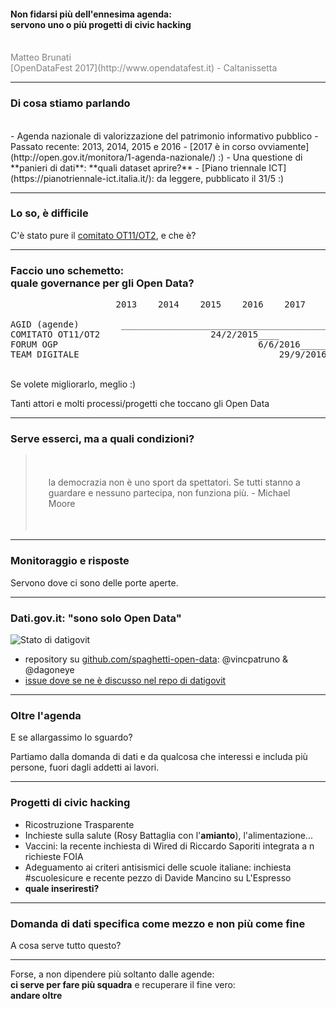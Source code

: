 
#### Non fidarsi più dell'ennesima agenda: <br/> servono uno o più progetti di civic hacking
<br>
<span style="color:gray">Matteo Brunati</span>
<br>
<span style="color:gray">[OpenDataFest 2017](http://www.opendatafest.it) - Caltanissetta</span>


---

### Di cosa stiamo parlando
<br>
- Agenda nazionale di valorizzazione del patrimonio informativo pubblico
- Passato recente: 2013, 2014, 2015 e 2016
- [2017 è in corso ovviamente](http://open.gov.it/monitora/1-agenda-nazionale/) :)
- Una questione di **panieri di dati**: **quali dataset aprire?**
- [Piano triennale ICT](https://pianotriennale-ict.italia.it/): da leggere, pubblicato il 31/5 :)

---

### Lo so, è difficile

C'è stato pure il [comitato OT11/OT2](http://network.ot11ot2.it), e che è?

---

### Faccio uno schemetto: <br/> quale governance per gli Open Data?

<pre>
                    2013    2014    2015    2016    2017

AGID (agende)        ___________________________________________
COMITATO OT11/OT2                     24/2/2015____
FORUM OGP                                      6/6/2016_________
TEAM DIGITALE                                      29/9/2016____ 
</pre>

<br/>
Se volete migliorarlo, meglio :) 
<p>Tanti attori e molti processi/progetti che toccano gli Open Data</p>

---

### Serve esserci, ma a quali condizioni?

<blockquote style="padding:35px">la democrazia non è uno sport da spettatori. Se tutti stanno a guardare e nessuno partecipa, non funziona più. - Michael Moore</blockquote>


---

### Monitoraggio e risposte

Servono dove ci sono delle porte aperte.


---

### Dati.gov.it: "sono solo Open Data"

![Stato di datigovit](https://github.com/spaghetti-open-data/opengov-watchdog/raw/master/dati-gov-it/datigov-timeline-integrazione-dati_01.png)

 - repository su [github.com/spaghetti-open-data](https://github.com/spaghetti-open-data/opengov-watchdog): @vincpatruno & @dagoneye
 - [issue dove se ne è discusso nel repo di datigovit](https://github.com/italia/dati.gov.it/issues/18)


---

### Oltre l'agenda

<p>E se allargassimo lo sguardo?</p>
Partiamo dalla domanda di dati e da qualcosa che interessi e includa più persone, fuori dagli addetti ai lavori.</p>


---

### Progetti di civic hacking

- Ricostruzione Trasparente
- Inchieste sulla salute (Rosy Battaglia con l'<strong>amianto</strong>), l'alimentazione...
- Vaccini: la recente inchiesta di Wired di Riccardo Saporiti integrata a n richieste FOIA
- Adeguamento ai criteri antisismici delle scuole italiane: inchiesta #scuolesicure e recente pezzo di Davide Mancino su L'Espresso
- **quale inseriresti?**


---

### Domanda di dati specifica come mezzo e non più come fine

A cosa serve tutto questo?

---

Forse, a non dipendere più soltanto dalle agende: <br/> <strong> ci serve per fare più squadra</strong> e recuperare il fine vero:<br/><strong>andare oltre</strong>

